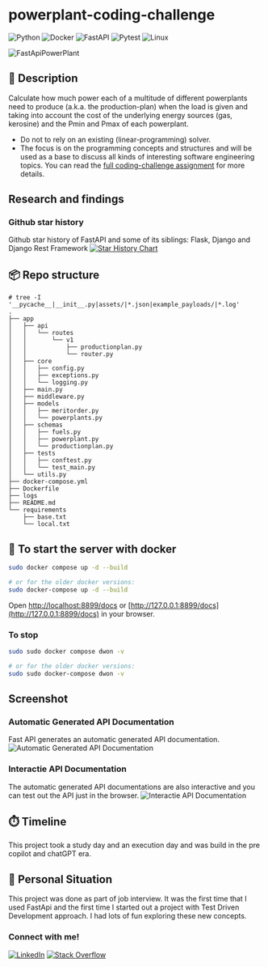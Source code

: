 # powerplant-coding-challenge
![Python](https://img.shields.io/badge/python-3670A0?style=for-the-badge&logo=python&logoColor=ffdd54)
![Docker](https://img.shields.io/badge/docker-%230db7ed.svg?style=for-the-badge&logo=docker&logoColor=white)
![FastAPI](https://img.shields.io/badge/FastAPI-005571?style=for-the-badge&logo=fastapi)
![Pytest](https://img.shields.io/badge/pytest-3670A0?style=for-the-badge&logo=pytest&logoColor=ffdd54)
![Linux](https://img.shields.io/badge/Linux-FCC624?style=for-the-badge&logo=linux&logoColor=black)

![FastApiPowerPlant](assets/fast_api_power_plant.jpeg)

## 🏢 Description
Calculate how much power each of a multitude of different powerplants need to produce (a.k.a. the production-plan) 
when the load is given and taking into account the cost of the underlying energy sources (gas, kerosine) and the 
Pmin and Pmax of each powerplant.
* Do not to rely on an existing (linear-programming) solver.
* The focus is on the programming concepts and structures and will be used as a base to discuss all kinds of 
interesting software engineering topics.
You can read the [full coding-challenge assignment](assets/coding-challenge.md) for more details.

## Research and findings
### Github star history
Github star history of FastAPI and some of its siblings: Flask, Django and Django Rest Framework
[![Star History Chart](https://api.star-history.com/svg?repos=tiangolo/fastapi,pallets/flask,django/django,encode/django-rest-framework&type=Date)](https://star-history.com/#tiangolo/fastapi&pallets/flask&django/django&encode/django-rest-framework&Date)


## 📦 Repo structure
```
# tree -I '__pycache__|__init__.py|assets/|*.json|example_payloads/|*.log'
.
├── app
│   ├── api
│   │   └── routes
│   │       └── v1
│   │           ├── productionplan.py
│   │           └── router.py
│   ├── core
│   │   ├── config.py
│   │   ├── exceptions.py
│   │   └── logging.py
│   ├── main.py
│   ├── middleware.py
│   ├── models
│   │   ├── meritorder.py
│   │   └── powerplants.py
│   ├── schemas
│   │   ├── fuels.py
│   │   ├── powerplant.py
│   │   └── productionplan.py
│   ├── tests
│   │   ├── conftest.py
│   │   └── test_main.py
│   └── utils.py
├── docker-compose.yml
├── Dockerfile
├── logs
├── README.md
└── requirements
    ├── base.txt
    └── local.txt
```

## 🚀 To start the server with docker
```bash
sudo docker compose up -d --build

# or for the older docker versions:
sudo docker-compose up -d --build
```
Open [http://localhost:8899/docs](http://localhost:8899/docs) 
or [http://127.0.0.1:8899/docs](http://127.0.0.1:8899/docs) in your browser.
### To stop
```bash
sudo sudo docker compose dwon -v

# or for the older docker versions:
sudo sudo docker-compose dwon -v
```
## Screenshot
### Automatic Generated API Documentation
Fast API generates an automatic generated API documentation.
![Automatic Generated API Documentation](assets/screenshot.png)
### Interactie API Documentation
The automatic generated API documentations are also interactive and you can test out the API just in the browser.
![Interactie API Documentation](assets/screenshot2.png)
## ⏱️ Timeline
This project took a study day and an execution day and was build in the pre copilot and chatGPT era.

## 📌 Personal Situation
This project was done as part of job interview. It was the first time that I used FastApi and the first time I 
started out a project with Test Driven Development approach. I had lots of fun exploring these new concepts.

### Connect with me!
[![LinkedIn](https://img.shields.io/badge/linkedin-%230077B5.svg?style=for-the-badge&logo=linkedin&logoColor=white)](https://www.linkedin.com/in/gerrit-geeraerts-143488141)
[![Stack Overflow](https://img.shields.io/badge/-Stackoverflow-FE7A16?style=for-the-badge&logo=stack-overflow&logoColor=white)](https://stackoverflow.com/users/10213635/gerrit-geeraerts)
